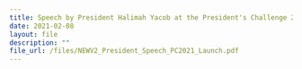 ```yaml
---
title: Speech by President Halimah Yacob at the President's Challenge 2021 Launch
date: 2021-02-08
layout: file
description: ""
file_url: /files/NEWV2_President_Speech_PC2021_Launch.pdf
---
```

